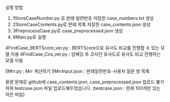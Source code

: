 실행 방법
1. 1StoreCaseNumber.py 로 판례 일련번호 저장한 case_numbers.txt 생성
2. 2StoreCaseContents.py로 판례 목록 저장한 case_contents.json 생성
3. 3PreprocessCase.py로 case_preprocessed.json 생성
4. 6Main.py로 실행

4FindCase_BERTScore_ver.py : BERTScore으로 유사도 비교를 진행할 수 있는 모델 이용
4FindCase_Cos_ver.py : 임베딩 후 코사인 유사도로 유사도 비교 진행하는 모델 이용

5Mrr.py : Mrr 계산하기
5MrrInput.json : 판례일련번호-사용자 질문 쌍 목록

용량 문제로 github에 case_contents.json, case_preprocessed.json 업로드 불가하여 testcase.json 파일 업로드해두었습니다.
(testcase.json : 판례 100개만 있는 작은 파일)
